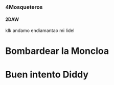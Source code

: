 ### 4Mosqueteros

#### 2DAW
klk andamo endiamantao mi lidel

# Bombardear la Moncloa
# Buen intento Diddy